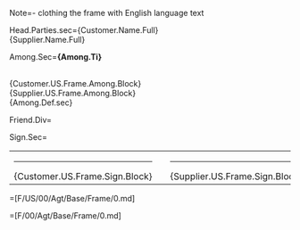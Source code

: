 Note=- clothing the frame with English language text

Head.Parties.sec={Customer.Name.Full}<br>{Supplier.Name.Full}

Among.Sec=<b>{Among.Ti}</b><br><br><ul type="none" style="padding-left: 0"><li>{Customer.US.Frame.Among.Block}<br></li><li>{Supplier.US.Frame.Among.Block}<br></li><li>{Among.Def.sec}</li></ul>

Friend.Div=</i>

Sign.Sec=<table><tr><td valign="top" width="300px"><hr>{Customer.US.Frame.Sign.Block}</td><td width="100px"></td><td valign="top" width="300px"><hr>{Supplier.US.Frame.Sign.Block}</td></tr></table>

=[F/US/00/Agt/Base/Frame/0.md] 

=[F/00/Agt/Base/Frame/0.md]
